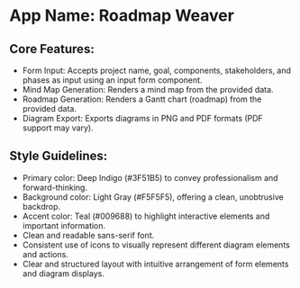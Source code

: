 # **App Name**: Roadmap Weaver

## Core Features:

- Form Input: Accepts project name, goal, components, stakeholders, and phases as input using an input form component.
- Mind Map Generation: Renders a mind map from the provided data.
- Roadmap Generation: Renders a Gantt chart (roadmap) from the provided data.
- Diagram Export: Exports diagrams in PNG and PDF formats (PDF support may vary).

## Style Guidelines:

- Primary color: Deep Indigo (#3F51B5) to convey professionalism and forward-thinking.
- Background color: Light Gray (#F5F5F5), offering a clean, unobtrusive backdrop.
- Accent color: Teal (#009688) to highlight interactive elements and important information.
- Clean and readable sans-serif font.
- Consistent use of icons to visually represent different diagram elements and actions.
- Clear and structured layout with intuitive arrangement of form elements and diagram displays.